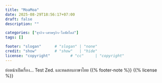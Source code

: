```yaml
---
title: "MoaMoa"
date: 2025-08-29T18:56:17+07:00
draft: false
description: ""

categories: ["ธุรกิจ-เศรษฐกิจ-ไลฟ์สไตล์"]
tags: []

footer: "slogan"      # "slogan" | "none"
credit: "show"        # "show"   | "hide"
license: "copyright"         # "cc"     | "copyright"
---
```

ย่อหน้าเปิดเรื่อง…
Test Zed. และทดสอบภาษาไทย
{{% footer-note %}}
{{% license %}}

